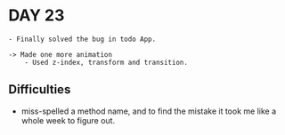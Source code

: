 # DAY 23
    - Finally solved the bug in todo App.

    -> Made one more animation 
        - Used z-index, transform and transition.




## Difficulties 

- miss-spelled a method name, and to find the mistake it took me like a whole week to figure out.